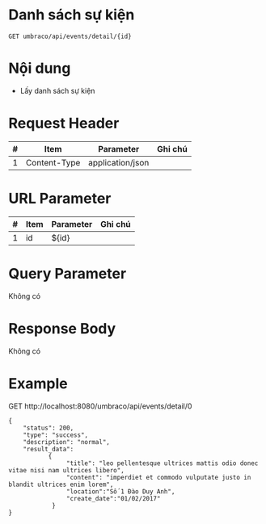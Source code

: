 Danh sách sự kiện
===

```
GET umbraco/api/events/detail/{id}
```

# Nội dung

* Lấy danh sách sự kiện

# Request Header

| # | Item | Parameter | Ghi chú |
|---|---|---|---|
| 1 | Content-Type | application/json |  |

# URL Parameter
| # | Item | Parameter | Ghi chú |
|---|---|---|---|
| 1 | id | ${id} | |

# Query Parameter

Không có

# Response Body

Không có

# Example

GET http://localhost:8080/umbraco/api/events/detail/0

```
{
    "status": 200,
    "type": "success",
    "description": "normal",
    "result_data":              
           {				
            	"title": "leo pellentesque ultrices mattis odio donec vitae nisi nam ultrices libero",
            	"content": "imperdiet et commodo vulputate justo in blandit ultrices enim lorem",            	            	
				"location":"Số 1 Đào Duy Anh",
				"create_date":"01/02/2017"
            }        
}


```

